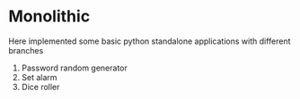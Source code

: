 # Monolithic
Here implemented some basic python standalone applications with different branches
1. Password random generator
2. Set alarm
3. Dice roller
